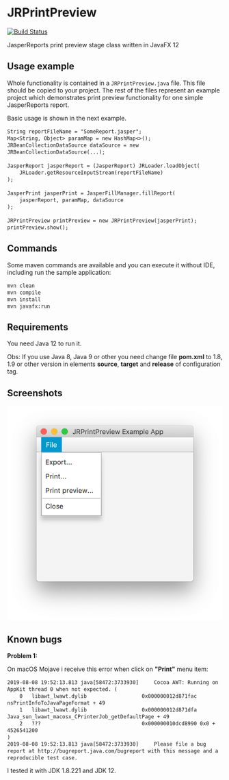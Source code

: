 # JRPrintPreview

[![Build Status](https://travis-ci.com/prsolucoes/jrprintpreview.svg?branch=master)](https://travis-ci.com/prsolucoes/jrprintpreview)  

JasperReports print preview stage class written in JavaFX 12  

## Usage example

Whole functionality is contained in a `JRPrintPreview.java` file. This file should be copied to your project. The rest of the files represent an example project which demonstrates print preview functionality for one simple JasperReports report.

Basic usage is shown in the next example.

```
String reportFileName = "SomeReport.jasper";
Map<String, Object> paramMap = new HashMap<>();
JRBeanCollectionDataSource dataSource = new JRBeanCollectionDataSource(...);

JasperReport jasperReport = (JasperReport) JRLoader.loadObject(
	JRLoader.getResourceInputStream(reportFileName)
);

JasperPrint jasperPrint = JasperFillManager.fillReport(
	jasperReport, paramMap, dataSource
);

JRPrintPreview printPreview = new JRPrintPreview(jasperPrint);
printPreview.show();
```

## Commands

Some maven commands are available and you can execute it without IDE, including run the sample application:  

```
mvn clean
mvn compile
mvn install
mvn javafx:run
```

## Requirements

You need Java 12 to run it.  

Obs: If you use Java 8, Java 9 or other you need change file **pom.xml** to 1.8, 1.9 or other version in elements **source**, **target** and **release** of configuration tag.  

## Screenshots

![](extras/screenshots/ss01.png)  


## Known bugs

**Problem 1:**

On macOS Mojave i receive this error when click on **"Print"** menu item:

```
2019-08-08 19:52:13.813 java[58472:3733930] 	Cocoa AWT: Running on AppKit thread 0 when not expected. (
	0   libawt_lwawt.dylib                  0x000000012d871fac nsPrintInfoToJavaPageFormat + 49
	1   libawt_lwawt.dylib                  0x000000012d871dfa Java_sun_lwawt_macosx_CPrinterJob_getDefaultPage + 49
	2   ???                                 0x000000010dcd8990 0x0 + 4526541200
)
2019-08-08 19:52:13.813 java[58472:3733930] 	Please file a bug report at http://bugreport.java.com/bugreport with this message and a reproducible test case.
```

I tested it with JDK 1.8.221 and JDK 12.